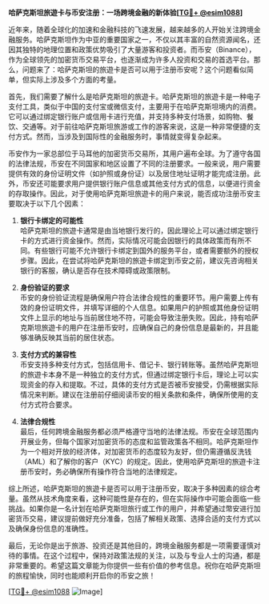 **哈萨克斯坦旅遊卡与币安注册：一场跨境金融的新体验[[TG💪+ @esim1088](https://t.me/s/esim1088)]**

近年来，随着全球化的加速和金融科技的飞速发展，越来越多的人开始关注跨境金融服务。哈萨克斯坦作为中亚的重要国家之一，不仅以其丰富的自然资源闻名，还因其独特的地理位置和政策优势吸引了大量游客和投资者。而币安（Binance），作为全球领先的加密货币交易平台，也逐渐成为许多人投资和交易的首选平台。那么，问题来了：哈萨克斯坦的旅遊卡是否可以用于注册币安呢？这个问题看似简单，但实际上涉及多个方面的考量。

首先，我们需要了解什么是哈萨克斯坦的旅遊卡。哈萨克斯坦的旅遊卡是一种电子支付工具，类似于中国的支付宝或微信支付，主要用于在哈萨克斯坦境内的消费。它可以通过绑定银行账户或信用卡进行充值，并支持多种支付场景，如购物、餐饮、交通等。对于前往哈萨克斯坦旅游或工作的游客来说，这是一种非常便捷的支付方式。然而，当涉及到国际性的金融服务时，事情就变得复杂起来。

币安作为一家总部位于马耳他的加密货币交易所，其用户遍布全球。为了遵守各国的法律法规，币安在不同国家和地区设置了不同的注册要求。一般来说，用户需要提供有效的身份证明文件（如护照或身份证）以及居住地址证明才能完成注册。此外，币安还可能要求用户提供银行账户信息或其他支付方式的信息，以便进行资金的存取操作。因此，对于使用哈萨克斯坦旅遊卡的用户来说，能否成功注册币安主要取决于以下几个因素：

1. **银行卡绑定的可能性**  
   哈萨克斯坦的旅遊卡通常是由当地银行发行的，因此理论上可以通过绑定银行卡的方式进行资金操作。然而，实际情况可能会因银行的具体政策而有所不同。有些银行可能不允许银行卡绑定到国外的服务平台，或者需要额外的授权步骤。因此，在尝试将哈萨克斯坦的旅遊卡绑定到币安之前，建议先咨询相关银行的客服，确认是否存在技术障碍或政策限制。

2. **身份验证的要求**  
   币安的身份验证流程是确保用户符合法律合规性的重要环节。用户需要上传有效的身份证明文件，并填写详细的个人信息。如果用户的护照或其他身份证明文件上显示的地址与当前居住地不符，可能会导致注册失败。因此，持有哈萨克斯坦旅遊卡的用户在注册币安时，应确保自己的身份信息是最新的，并且能够准确反映其当前的居住状态。

3. **支付方式的兼容性**  
   币安支持多种支付方式，包括信用卡、借记卡、银行转账等。虽然哈萨克斯坦的旅遊卡本身不是一种独立的支付方式，但通过绑定银行卡后，理论上可以实现资金的存入和提取。不过，具体的支付方式是否被币安接受，仍需根据实际情况来判断。建议在注册前仔细阅读币安的相关条款和条件，确保所使用的支付方式符合要求。

4. **法律合规性**  
   最后，任何跨境金融服务都必须严格遵守当地的法律法规。币安在全球范围内开展业务，但每个国家对加密货币的态度和监管政策各不相同。哈萨克斯坦作为一个相对开放的经济体，对加密货币的态度较为友好，但仍需遵循反洗钱（AML）和了解你的客户（KYC）的规定。因此，使用哈萨克斯坦的旅遊卡注册币安时，务必确保所有操作符合当地的法律规定。

综上所述，哈萨克斯坦的旅遊卡是否可以用于注册币安，取决于多种因素的综合考量。虽然从技术角度来看，这种可能性是存在的，但在实际操作中可能会面临一些挑战。如果你是一名计划在哈萨克斯坦旅行或工作的用户，并希望通过幣安进行加密货币交易，建议提前做好充分准备，包括了解相关政策、选择合适的支付方式以及确保身份信息的准确性。

最后，无论你是出于旅游、投资还是其他目的，跨境金融服务都是一项需要谨慎对待的事情。在这个过程中，保持对政策法规的关注，以及与专业人士的沟通，都是非常重要的。希望这篇文章能为你提供一些有价值的参考信息。祝你在哈萨克斯坦的旅程愉快，同时也能顺利开启你的币安之旅！

[[TG💪+ @esim1088](https://t.me/s/esim1088) ![Image](https://i.postimg.cc/4NQfJmqS/Snipaste-2025-05-13-00-14-12.png)]